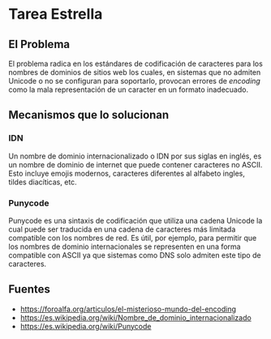 # Tarea Estrella #

## El Problema ##

El problema radica en los estándares de codificación de caracteres para los nombres de dominios de sitios web los cuales, en sistemas que no admiten Unicode o no se configuran para soportarlo, provocan errores de _encoding_ como la mala representación de un caracter en un formato inadecuado.

## Mecanismos que lo solucionan ##

### IDN ###

Un nombre de dominio internacionalizado o IDN por sus siglas en inglés, es un nombre de dominio de internet que puede contener caracteres no ASCII. Esto incluye emojis modernos, caracteres diferentes al alfabeto ingles, tildes diacíticas, etc. 

### Punycode ###

Punycode es una sintaxis de codificación que utiliza una cadena Unicode la cual puede ser traducida en una cadena de caracteres más limitada compatible con los nombres de red. Es útil, por ejemplo, para permitir que los nombres de dominio internacionales se representen en una forma compatible con ASCII ya que sistemas como DNS solo admiten este tipo de caracteres.

## Fuentes ##

- https://foroalfa.org/articulos/el-misterioso-mundo-del-encoding
- https://es.wikipedia.org/wiki/Nombre_de_dominio_internacionalizado
- https://es.wikipedia.org/wiki/Punycode